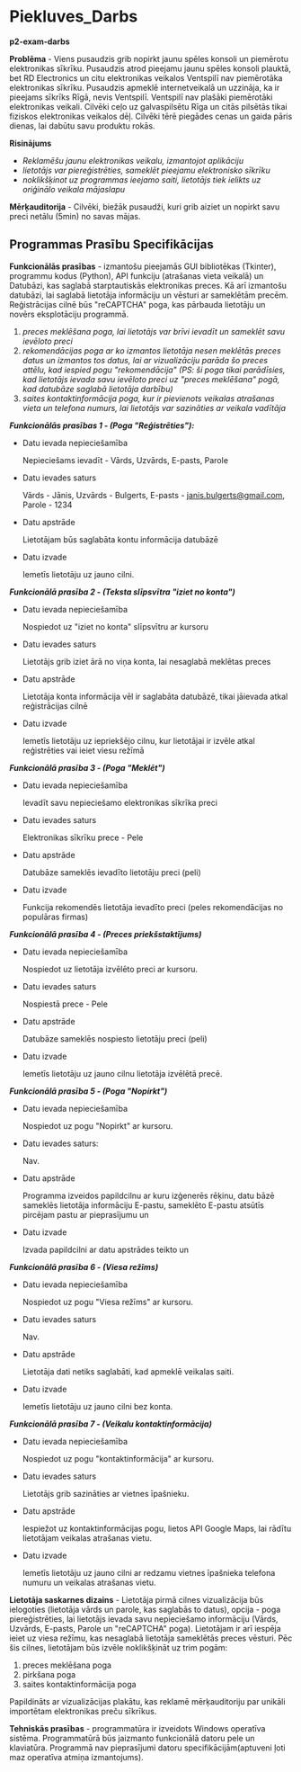 # Piekluves_Darbs
**p2-exam-darbs**

**Problēma** - Viens pusaudzis grib nopirkt jaunu spēles konsoli un piemērotu elektronikas sīkrīku. Pusaudzis atrod pieejamu jaunu spēles konsoli plauktā, bet RD Electronics un citu elektronikas veikalos Ventspilī nav piemērotāka elektronikas sīkrīku. Pusaudzis apmeklē internetveikalā un uzzināja, ka ir pieejams sīkrīks Rīgā, nevis Ventspilī. Ventspilī nav plašāki piemērotāki elektronikas veikali. Cilvēki ceļo uz galvaspilsētu Rīga un citās pilsētās tikai fiziskos elektronikas veikalos dēļ. Cilvēki tērē piegādes cenas un gaida pāris dienas, lai dabūtu savu produktu rokās.

**Risinājums** 
- _Reklamēšu jaunu elektronikas veikalu, izmantojot aplikāciju_
- _lietotājs var piereģistrēties, sameklēt pieejamu elektronisko sīkrīku_
- _noklikšķinot uz programmas ieejamo saiti, lietotājs tiek ielikts uz oriģinālo veikala mājaslapu_

**Mērķauditorija** - Cilvēki, biežāk pusaudži, kuri grib aiziet un nopirkt savu preci netālu (5min) no savas mājas.
## Programmas Prasību Specifikācijas

**Funkcionālās prasības** - izmantošu pieejamās GUI bibliotēkas (Tkinter), programmu kodus (Python), API funkciju (atrašanas vieta veikalā) un Datubāzi, kas saglabā starptautiskās elektronikas preces. Kā arī izmantošu datubāzi, lai saglabā lietotāja informāciju un vēsturi ar sameklētām precēm. Reģistrācijas cilnē būs "reCAPTCHA" poga, kas pārbauda lietotāju un novērs eksplotāciju programmā.
1. _preces meklēšana poga, lai lietotājs var brīvi ievadīt un sameklēt savu ievēloto preci_
2. _rekomendācijas poga ar ko izmantos lietotāja nesen meklētās preces datus un izmantos tos datus, lai ar vizualizāciju parāda šo preces attēlu, kad iespied pogu "rekomendācija" (PS: ši poga tikai parādīsies, kad lietotājs ievada savu ievēloto preci uz "preces meklēšana" pogā, kad datubāze saglabā lietotāja darbību)_
3. _saites kontaktinformācija poga, kur ir pievienots veikalas atrašanas vieta un telefona numurs, lai lietotājs var sazināties ar veikala vadītāja_

***Funkcionālās prasības 1 - (Poga "Reģistrēties"):***

- Datu ievada nepieciešamība 

  Nepieciešams ievadīt - Vārds, Uzvārds, E-pasts, Parole

- Datu ievades saturs

  Vārds - Jānis, Uzvārds - Bulgerts, E-pasts - janis.bulgerts@gmail.com, Parole - 1234

- Datu apstrāde 

  Lietotājam būs saglabāta kontu informācija datubāzē

- Datu izvade 

  Iemetīs lietotāju uz jauno cilni.

***Funkcionālā prasība 2 - (Teksta slīpsvītra "iziet no konta")***

- Datu ievada nepieciešamība 

  Nospiedot uz "iziet no konta" slīpsvītru ar kursoru 

- Datu ievades saturs 

  Lietotājs grib iziet ārā no viņa konta, lai nesaglabā meklētas preces

- Datu apstrāde 

  Lietotāja konta informācija vēl ir saglabāta datubāzē, tikai jāievada atkal reģistrācijas cilnē

- Datu izvade 

  Iemetīs lietotāju uz iepriekšējo cilnu, kur lietotājai ir izvēle atkal reģistrēties vai ieiet viesu režīmā

***Funkcionālā prasība 3 - (Poga "Meklēt")***

- Datu ievada nepieciešamība

  Ievadīt savu nepieciešamo elektronikas sīkrīka preci

- Datu ievades saturs 

  Elektronikas sīkrīku prece - Pele

- Datu apstrāde  

  Datubāze sameklēs ievadīto lietotāju preci (peli) 

- Datu izvade 

  Funkcija rekomendēs lietotāja ievadīto preci (peles rekomendācijas no populāras firmas)

***Funkcionālā prasība 4 - (Preces priekšstaktījums)*** 

- Datu ievada nepieciešamība 

  Nospiedot uz lietotāja izvēlēto preci ar kursoru.

- Datu ievades saturs 

  Nospiestā prece - Pele

- Datu apstrāde 

  Datubāze sameklēs nospiesto lietotāju preci (peli) 

- Datu izvade 

  Iemetīs lietotāju uz jauno cilnu lietotāja izvēlētā precē.

***Funkcionālā prasība 5 - (Poga "Nopirkt")***

- Datu ievada nepieciešamība 

  Nospiedot uz pogu "Nopirkt" ar kursoru.

- Datu ievades saturs:

  Nav.

- Datu apstrāde

  Programma izveidos papildcilnu ar kuru izģenerēs rēķinu, datu bāzē sameklēs lietotāja informāciju E-pastu, sameklēto E-pastu atsūtīs pircējam pastu ar pieprasījumu un 

- Datu izvade

  Izvada papildcilni ar datu apstrādes teikto un 

***Funkcionālā prasība 6 - (Viesa režīms)***

- Datu ievada nepieciešamība 

  Nospiedot uz pogu "Viesa režīms" ar kursoru. 

- Datu ievades saturs 

  Nav. 

- Datu apstrāde 

  Lietotāja dati netiks saglabāti, kad apmeklē veikalas saiti.

- Datu izvade 

  Iemetīs lietotāju uz jauno cilni bez konta.

***Funkcionālā prasība 7 - (Veikalu kontaktinformācija)***

- Datu ievada nepieciešamība 

  Nospiedot uz pogu "kontaktinformācija" ar kursoru. 

- Datu ievades saturs 

  Lietotājs grib sazināties ar vietnes īpašnieku. 

- Datu apstrāde 

  Iespiežot uz kontaktinformācijas pogu, lietos API Google Maps, lai rādītu lietotājam veikalas atrašanas vietu.

- Datu izvade 

  Iemetīs lietotāju uz jauno cilni ar redzamu vietnes īpašnieka telefona numuru un veikalas atrašanas vietu.

**Lietotāja saskarnes dizains** - Lietotāja pirmā cilnes vizualizācija būs ielogoties (lietotāja vārds un parole, kas saglabās to datus), opcija - poga piereģistrēties, lai lietotājs ievada savu nepieciešamo informāciju (Vārds, Uzvārds, E-pasts, Parole un "reCAPTCHA" poga). Lietotājam ir arī iespēja ieiet uz viesa režīmu, kas nesaglabā lietotāja sameklētās preces vēsturi. Pēc šis cilnes, lietotājam būs izvēle noklikšķināt uz trim pogām:
1) preces meklēšana poga
2) pirkšana poga
3) saites kontaktinformācija poga

Papildināts ar vizualizācijas plakātu, kas reklamē mērķauditoriju par unikāli importētam elektronikas preču sīkrīkus.

**Tehniskās prasības** - programmatūra ir izveidots Windows operatīva sistēma. Programmatūrā būs jaizmanto funkcionālā datoru pele un klaviatūra. Programmā nav pieprasījumi datoru specifikācijām(aptuveni ļoti maz operatīva atmiņa izmantojums).
